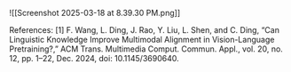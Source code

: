 

![[Screenshot 2025-03-18 at 8.39.30 PM.png]]

References:
[1] F. Wang, L. Ding, J. Rao, Y. Liu, L. Shen, and C. Ding, “Can Linguistic Knowledge Improve Multimodal Alignment in Vision-Language Pretraining?,” ACM Trans. Multimedia Comput. Commun. Appl., vol. 20, no. 12, pp. 1–22, Dec. 2024, doi: 10.1145/3690640.
